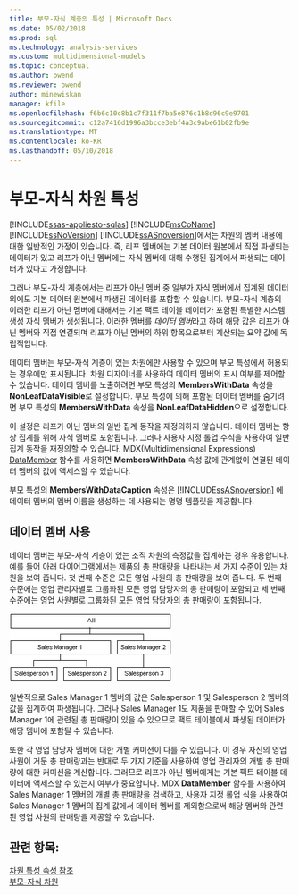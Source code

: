 ```yaml
---
title: 부모-자식 계층의 특성 | Microsoft Docs
ms.date: 05/02/2018
ms.prod: sql
ms.technology: analysis-services
ms.custom: multidimensional-models
ms.topic: conceptual
ms.author: owend
ms.reviewer: owend
author: minewiskan
manager: kfile
ms.openlocfilehash: f6b6c10c8b1c7f311f7ba5e876c1b8d96c9e9701
ms.sourcegitcommit: c12a7416d1996a3bcce3ebf4a3c9abe61b02fb9e
ms.translationtype: MT
ms.contentlocale: ko-KR
ms.lasthandoff: 05/10/2018
---
```

# <a name="parent-child-dimension-attributes"></a>부모-자식 차원 특성
[!INCLUDE[ssas-appliesto-sqlas](../../includes/ssas-appliesto-sqlas.md)]
  [!INCLUDE[msCoName](../../includes/msconame-md.md)] [!INCLUDE[ssNoVersion](../../includes/ssnoversion-md.md)] [!INCLUDE[ssASnoversion](../../includes/ssasnoversion-md.md)]에서는 차원의 멤버 내용에 대한 일반적인 가정이 있습니다. 즉, 리프 멤버에는 기본 데이터 원본에서 직접 파생되는 데이터가 있고 리프가 아닌 멤버에는 자식 멤버에 대해 수행된 집계에서 파생되는 데이터가 있다고 가정합니다.  
  
 그러나 부모-자식 계층에서는 리프가 아닌 멤버 중 일부가 자식 멤버에서 집계된 데이터 외에도 기본 데이터 원본에서 파생된 데이터를 포함할 수 있습니다. 부모-자식 계층의 이러한 리프가 아닌 멤버에 대해서는 기본 팩트 테이블 데이터가 포함된 특별한 시스템 생성 자식 멤버가 생성됩니다. 이러한 멤버를 *데이터 멤버*라고 하며 해당 값은 리프가 아닌 멤버와 직접 연결되며 리프가 아닌 멤버의 하위 항목으로부터 계산되는 요약 값에 독립적입니다.  
  
 데이터 멤버는 부모-자식 계층이 있는 차원에만 사용할 수 있으며 부모 특성에서 허용되는 경우에만 표시됩니다. 차원 디자이너를 사용하여 데이터 멤버의 표시 여부를 제어할 수 있습니다. 데이터 멤버를 노출하려면 부모 특성의 **MembersWithData** 속성을 **NonLeafDataVisible**로 설정합니다. 부모 특성에 의해 포함된 데이터 멤버를 숨기려면 부모 특성의 **MembersWithData** 속성을 **NonLeafDataHidden**으로 설정합니다.  
  
 이 설정은 리프가 아닌 멤버의 일반 집계 동작을 재정의하지 않습니다. 데이터 멤버는 항상 집계를 위해 자식 멤버로 포함됩니다. 그러나 사용자 지정 롤업 수식을 사용하여 일반 집계 동작을 재정의할 수 있습니다. MDX(Multidimensional Expressions) [DataMember](../../mdx/datamember-mdx.md) 함수를 사용하면 **MembersWithData** 속성 값에 관계없이 연결된 데이터 멤버의 값에 액세스할 수 있습니다.  
  
 부모 특성의 **MembersWithDataCaption** 속성은 [!INCLUDE[ssASnoversion](../../includes/ssasnoversion-md.md)] 에 데이터 멤버의 멤버 이름을 생성하는 데 사용되는 명명 템플릿을 제공합니다.  
  
## <a name="using-data-members"></a>데이터 멤버 사용  
 데이터 멤버는 부모-자식 계층이 있는 조직 차원의 측정값을 집계하는 경우 유용합니다. 예를 들어 아래 다이어그램에서는 제품의 총 판매량을 나타내는 세 가지 수준이 있는 차원을 보여 줍니다. 첫 번째 수준은 모든 영업 사원의 총 판매량을 보여 줍니다. 두 번째 수준에는 영업 관리자별로 그룹화된 모든 영업 담당자의 총 판매량이 포함되고 세 번째 수준에는 영업 사원별로 그룹화된 모든 영업 담당자의 총 판매량이 포함됩니다.  
  
 ![세 가지 수준이 있는 총 판매량 차원](../../analysis-services/multidimensional-models/media/agdatamember1.gif "세 가지 수준이 있는 총 판매량 차원")  
  
 일반적으로 Sales Manager 1 멤버의 값은 Salesperson 1 및 Salesperson 2 멤버의 값을 집계하여 파생됩니다. 그러나 Sales Manager 1도 제품을 판매할 수 있어 Sales Manager 1에 관련된 총 판매량이 있을 수 있으므로 팩트 테이블에서 파생된 데이터가 해당 멤버에 포함될 수 있습니다.  
  
 또한 각 영업 담당자 멤버에 대한 개별 커미션이 다를 수 있습니다. 이 경우 자신의 영업 사원이 거둔 총 판매량과는 반대로 두 가지 기준을 사용하여 영업 관리자의 개별 총 판매량에 대한 커미션을 계산합니다. 그러므로 리프가 아닌 멤버에게는 기본 팩트 테이블 데이터에 액세스할 수 있는지 여부가 중요합니다. MDX **DataMember** 함수를 사용하여 Sales Manager 1 멤버의 개별 총 판매량을 검색하고, 사용자 지정 롤업 식을 사용하여 Sales Manager 1 멤버의 집계 값에서 데이터 멤버를 제외함으로써 해당 멤버와 관련된 영업 사원의 판매량을 제공할 수 있습니다.  
  
## <a name="see-also"></a>관련 항목:  
 [차원 특성 속성 참조](../../analysis-services/multidimensional-models/dimension-attribute-properties-reference.md)   
 [부모-자식 차원](../../analysis-services/multidimensional-models/parent-child-dimension.md)  
  
  
